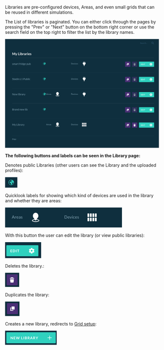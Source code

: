 Libraries are pre-configured devices, Areas, and even small grids that can be reused in different simulations.

The List of libraries is paginated. 
You can either click through the pages by pressing the "Prev" or "Next" button on the bottom right corner or use the search field on the top right to filter the list by the library names.

![img](img/libraries-1.png)

**The following buttons and labels can be seen in the Library page:**  

Denotes public Libraries (other users can see the Library and the uploaded profiles):

![img](img/libraries-2.png)

Quicklook labels for showing which kind of devices are used in the library and whether they are areas:

![img](img/libraries-3.png)

With this button the user can edit the library (or view public libraries):

![img](img/libraries-4.png)

Deletes the library.:

![img](img/libraries-5.png)

Duplicates the library:

![img](img/libraries-6.png)

Creates a new library, redirects to [Grid setup](grid-setup.md):

![img](img/libraries-7.png)